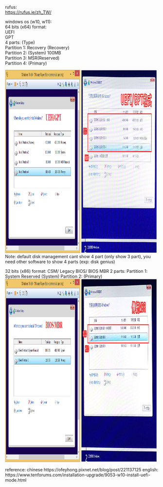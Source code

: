 rufus:  
https://rufus.ie/zh_TW/

windows os (w10, w11):  
64 bits (x64) format:  
UEFI  
GPT  
4 parts: (Type)  
Partition 1: Recovery (Recovery)  
Partition 2: (System) 100MB  
Partition 3: MSR(Reserved)  
Partition 4: (Primary)
<div >
<img src="https://github.com/kitleong97/software/blob/main/os/rufus/Windows%2010%20UEFI-GPT.png" width="49%" height="600px" alt="english uefi 64 bit" >
<img src="https://github.com/kitleong97/software/blob/main/os/rufus/1517043977-688010571.jpg" width="49%" height="600px" alt="chinese uefi 64 bit"  >  
</div>
Note:  
default disk management cant show 4 part (only show 3 part),  
you need other software to show 4 parts (exp: disk genius)  
<p></p>  
<p></p>  
<p></p>  
32 bits (x86) format:  
CSM/ Legacy BIOS/ BIOS  
MBR  
2 parts:  
Partition 1: System Reserved (System)  
Partition 2: (Primary)  
<div >
<img src="https://github.com/kitleong97/software/blob/main/os/rufus/Windows%2010%20BIOS-MBR.png" width="49%" height="600px" alt="english mbr 32 bit" >
<img src="https://github.com/kitleong97/software/blob/main/os/rufus/1517044875-722234276.jpg" width="49%" height="600px" alt="chinese mbr 32 bits"  >  
</div>
<p></p>  
<p></p>  
reference:  
chinese  
https://ofeyhong.pixnet.net/blog/post/221137125  
english:  
https://www.tenforums.com/installation-upgrade/9053-w10-install-uefi-mode.html  



